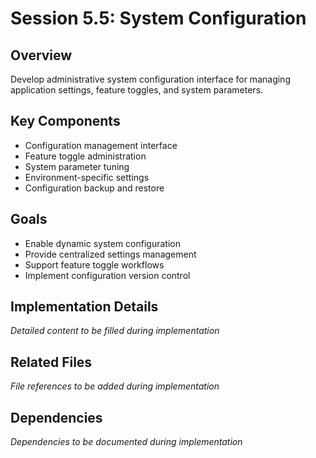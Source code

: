 # Session 5.5: System Configuration

## Overview
Develop administrative system configuration interface for managing application settings, feature toggles, and system parameters.

## Key Components
- Configuration management interface
- Feature toggle administration
- System parameter tuning
- Environment-specific settings
- Configuration backup and restore

## Goals
- Enable dynamic system configuration
- Provide centralized settings management
- Support feature toggle workflows
- Implement configuration version control

## Implementation Details
*Detailed content to be filled during implementation*

## Related Files
*File references to be added during implementation*

## Dependencies
*Dependencies to be documented during implementation*